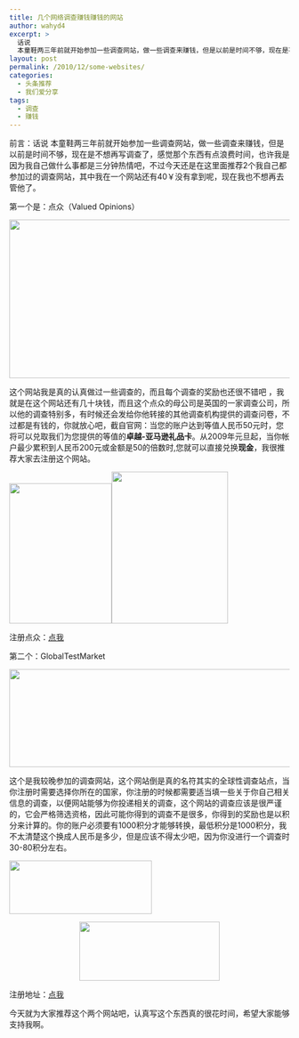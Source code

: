 ```yaml
---
title: 几个网络调查赚钱赚钱的网站
author: wahyd4
excerpt: >
  话说
  本童鞋两三年前就开始参加一些调查网站，做一些调查来赚钱，但是以前是时间不够，现在是不想再写调查了，感觉那个东西有点浪费时间，也许我是因为我自己做什么事都是三分钟热情吧，
layout: post
permalink: /2010/12/some-websites/
categories:
  - 头条推荐
  - 我们爱分享
tags:
  - 调查
  - 赚钱
---
```

前言：话说 本童鞋两三年前就开始参加一些调查网站，做一些调查来赚钱，但是以前是时间不够，现在是不想再写调查了，感觉那个东西有点浪费时间，也许我是因为我自己做什么事都是三分钟热情吧，不过今天还是在这里面推荐2个我自己都参加过的调查网站，其中我在一个网站还有40￥没有拿到呢，现在我也不想再去管他了。

第一个是：点众（Valued Opinions）

<p style="text-align: center;">
  <a href="/images/2010/12/12-17-3.jpg"><img class="aligncenter size-full wp-image-1090" title="12-17-3" src="/images/2010/12/12-17-3.jpg" alt="" width="692" height="285" /></a>
</p>

这个网站我是真的认真做过一些调查的，而且每个调查的奖励也还很不错吧 ，我就是在这个网站还有几十块钱，而且这个点众的母公司是英国的一家调查公司，所以他的调查特别多，有时候还会发给你他转接的其他调查机构提供的调查问卷，不过都是有钱的，你就放心吧，截自官网：当您的账户达到等值人民币50元时，您将可以兑取我们为您提供的等值的**卓越-亚马逊礼品卡**。从2009年元旦起，当你帐户最少累积到人民币200元或金额是50的倍数时,您就可以直接兑换**现金**，我很推荐大家去注册这个网站。

[][1][<img class="size-full wp-image-1092 alignleft" title="12-17-2" src="/images/2010/12/12-17-2.jpg" alt="" width="184" height="252" />][2][<img class="aligncenter size-full wp-image-1093" title="12-17-1" src="/images/2010/12/12-17-11.jpg" alt="" width="209" height="273" />][3]

注册点众：<a href="http://www.valuedopinions.cn/index.php?id=43" target="_blank">点我 </a>

第二个：GlobalTestMarket

<p style="text-align: center;">
  <a href="/images/2010/12/12-17-4.jpg"><img class="aligncenter size-full wp-image-1094" title="12-17-4" src="/images/2010/12/12-17-4.jpg" alt="" width="626" height="176" /></a>
</p>

这个是我较晚参加的调查网站，这个网站倒是真的名符其实的全球性调查站点，当你注册时需要选择你所在的国家，你注册的时候都需要适当填一些关于你自己相关信息的调查，以便网站能够为你投递相关的调查，这个网站的调查应该是很严谨的，它会严格筛选资格，因此可能你得到的调查不是很多，你得到的奖励也是以积分来计算的。你的账户必须要有1000积分才能够转换，最低积分是1000积分，我不太清楚这个换成人民币是多少，但是应该不得太少吧，因为你没进行一个调查时30-80积分左右。

[<img class="alignleft size-full wp-image-1095" title="12-17-5" src="/images/2010/12/12-17-5.jpg" alt="" width="256" height="96" />][4]

<p style="text-align: center;">
  <a href="/images/2010/12/12-17-6.jpg"><img class="size-full wp-image-1096 aligncenter" title="12-17-6" src="/images/2010/12/12-17-6.jpg" alt="" width="252" height="106" /></a>
</p>

注册地址：<a href="http://www.globaltestmarket.com/index.php" target="_blank">点我</a>

今天就为大家推荐这个两个网站吧，认真写这个东西真的很花时间，希望大家能够支持我啊。

 [1]: /images/2010/12/12-17-1.jpg
 [2]: /images/2010/12/12-17-2.jpg
 [3]: /images/2010/12/12-17-11.jpg
 [4]: /images/2010/12/12-17-5.jpg